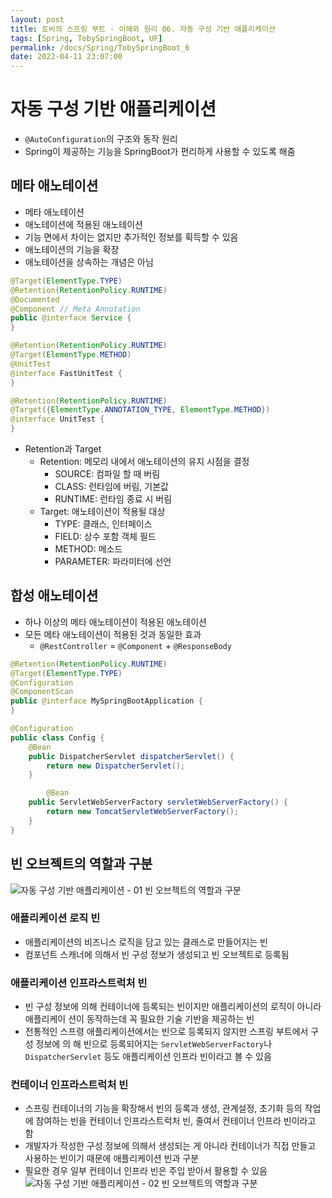 ```yaml
---
layout: post
title: 토비의 스프링 부트 - 이해와 원리 06. 자동 구성 기반 애플리케이션
tags: [Spring, TobySpringBoot, UF]
permalink: /docs/Spring/TobySpringBoot_6
date: 2022-04-11 23:07:00
---
```

# 자동 구성 기반 애플리케이션
- `@AutoConfiguration`의 구조와 동작 원리
- Spring이 제공하는 기능을 SpringBoot가 편리하게 사용할 수 있도록 해줌

## 메타 애노테이션
- 메타 애노테이션
- 애노테이션에 적용된 애노테이션
- 기능 면에서 차이는 없지만 추가적인 정보를 획득할 수 있음
- 애노테이션의 기능을 확장
- 애노테이션을 상속하는 개념은 아님

```java
@Target(ElementType.TYPE)
@Retention(RetentionPolicy.RUNTIME)
@Documented
@Component // Meta Annotation
public @interface Service {
}
```

```java
@Retention(RetentionPolicy.RUNTIME)
@Target(ElementType.METHOD)
@UnitTest
@interface FastUnitTest {
}

@Retention(RetentionPolicy.RUNTIME)
@Target({ElementType.ANNOTATION_TYPE, ElementType.METHOD})
@interface UnitTest {
}
```
    
- Retention과 Target
  - Retention: 메모리 내에서 애노테이션의 유지 시점을 결정
    - SOURCE: 컴파일 할 때 버림
    - CLASS: 런타임에 버림, 기본값
    - RUNTIME: 런타임 종료 시 버림
  - Target: 애노테이션이 적용될 대상
    - TYPE: 클래스, 인터페이스
    - FIELD: 상수 포함 객체 필드
    - METHOD: 메소드
    - PARAMETER: 파라미터에 선언
## 합성 애노테이션
- 하나 이상의 메타 애노테이션이 적용된 애노테이션
- 모든 메타 애노테이션이 적용된 것과 동일한 효과
  - `@RestController` = `@Component` \+ `@ResponseBody`

```java
@Retention(RetentionPolicy.RUNTIME)
@Target(ElementType.TYPE)
@Configuration
@ComponentScan
public @interface MySpringBootApplication {
}
```

```java
@Configuration
public class Config {
    @Bean
    public DispatcherServlet dispatcherServlet() {
        return new DispatcherServlet();
    }

        @Bean
    public ServletWebServerFactory servletWebServerFactory() {
        return new TomcatServletWebServerFactory();
    }
}
```
## 빈 오브젝트의 역할과 구분

![자동 구성 기반 애플리케이션 - 01  빈 오브젝트의 역할과 구분](https://user-images.githubusercontent.com/52024566/231475000-0b467275-aa82-44e2-a5aa-92f9e9bfd2d6.png)

### 애플리케이션 로직 빈
- 애플리케이션의 비즈니스 로직을 담고 있는 클래스로 만들어지는 빈
- 컴포넌트 스캐너에 의해서 빈 구성 정보가 생성되고 빈 오브젝트로 등록됨
### 애플리케이션 인프라스트럭처 빈
- 빈 구성 정보에 의해 컨테이너에 등록되는 빈이지만 애플리케이션의 로직이 아니라 애플리케이 션이 동작하는데 꼭 필요한 기술 기반을 제공하는 빈
- 전통적인 스프령 애플리케이션에서는 빈으로 등록되지 않지만 스프링 부트에서 구성 정보에 의 해 빈으로 등록되어지는 `ServletWebServerFactory`나 `DispatcherServlet` 등도 애플리케이션 인프라 빈이라고 볼 수 있음
### 컨테이너 인프라스트럭처 빈
- 스프링 컨테이너의 기능을 확장해서 빈의 등록과 생성, 관계설정, 초기화 등의 작업에 참여하는 빈을 컨테이너 인프라스트럭처 빈, 줄여서 컨테이너 인프라 빈이라고 함
- 개발자가 작성한 구성 정보에 의해서 생성되는 게 아니라 컨테이너가 직접 만들고 사용하는 빈이기 때문에 애플리케이션 빈과 구분
- 필요한 경우 일부 컨테이너 인프라 빈은 주입 받아서 활용할 수 있음
    ![자동 구성 기반 애플리케이션 - 02  빈 오브젝트의 역할과 구분](https://user-images.githubusercontent.com/52024566/231475009-9a0206e7-142e-4fc4-ac6f-b70ba0842d0d.png)